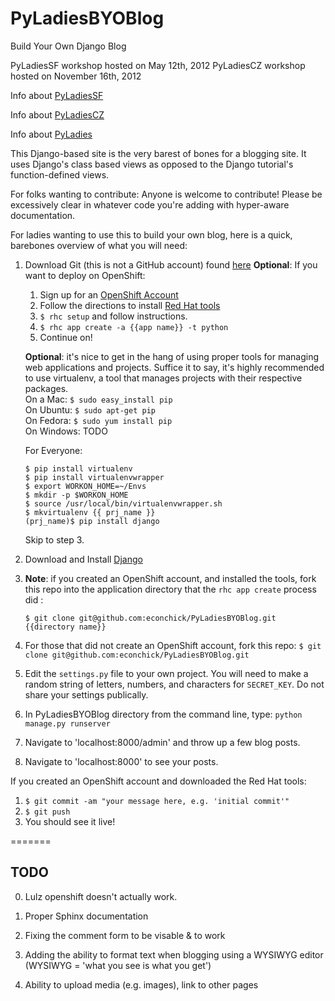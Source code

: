 PyLadiesBYOBlog
===============

Build Your Own Django Blog

PyLadiesSF workshop hosted on May 12th, 2012
PyLadiesCZ workshop hosted on November 16th, 2012

Info about [PyLadiesSF](www.meetup.com/PyLadiesSF "PyLadiesSF meetup") 

Info about [PyLadiesCZ](www.meetup.com/PyLadiesCZ "PyLadiesCZ meetup")

Info about [PyLadies](www.pyladies.com "PyLadies Main Site")

This Django-based site is the very barest of bones for a blogging site.  It uses Django's class based views as opposed to the Django tutorial's function-defined views.

For folks wanting to contribute: Anyone is welcome to contribute!  Please be excessively clear in whatever code you're adding with hyper-aware documentation.  

For ladies wanting to use this to build your own blog, here is a quick, barebones  overview of what you will need:

1. Download Git (this is not a GitHub account) found [here](http://git-scm.com/downloads "Git Downloads")
**Optional**: If you want to deploy on OpenShift:
	1. Sign up for an [OpenShift Account](https://openshift.redhat.com/app/account/new "OpenShift Acct Signup")
	2. Follow the directions to install [Red Hat tools](https://openshift.redhat.com/community/get-started "RHC install")
	3. `$ rhc setup` and follow instructions.
	4. `$ rhc app create -a {{app name}} -t python`
	5. Continue on!
	
	**Optional**: it's nice to get in the hang of using proper tools for managing web applications and projects.  Suffice it to say, it's highly recommended to use virtualenv, a tool that manages projects with their respective packages.<br />
	On a Mac: `$ sudo easy_install pip`<br />
	On Ubuntu: `$ sudo apt-get pip`<br />
	On Fedora: `$ sudo yum install pip`<br />
	On Windows: TODO <br />
	
	For Everyone:
	
	`$ pip install virtualenv` <br />
	`$ pip install virtualenvwrapper` <br />
	`$ export WORKON_HOME=~/Envs` <br />
	`$ mkdir -p $WORKON_HOME` <br />
	`$ source /usr/local/bin/virtualenvwrapper.sh` <br />
	`$ mkvirtualenv {{ prj_name }}` <br />
	`(prj_name)$ pip install django` <br />
	
	Skip to step 3.
2. Download and Install [Django](https://www.djangoproject.com/download/ "Django Download")

3. **Note**: if you created an OpenShift account, and installed the tools, fork this repo into the application directory that the `rhc app create` process did : 
	
	`$ git clone git@github.com:econchick/PyLadiesBYOBlog.git {{directory name}}`


4. For those that did not create an OpenShift account, fork this repo: `$ git clone git@github.com:econchick/PyLadiesBYOBlog.git`  

4. Edit the `settings.py` file to your own project.  You will need to make a random string of letters, numbers, and characters for `SECRET_KEY`.  Do not share your settings publically.

5. In PyLadiesBYOBlog directory from the command line, type: `python manage.py runserver`

6. Navigate to 'localhost:8000/admin' and throw up a few blog posts.

7. Navigate to 'localhost:8000' to see your posts.

If you created an OpenShift account and downloaded the Red Hat tools:

1. `$ git commit -am "your message here, e.g. 'initial commit'"`
2. `$ git push`
3. You should see it live!


=======


TODO
--------

0. Lulz openshift doesn't actually work.

1. Proper Sphinx documentation

2. Fixing the comment form to be visable & to work

3. Adding the ability to format text when blogging using a WYSIWYG editor (WYSIWYG = 'what you see is what you get')

4. Ability to upload media (e.g. images), link to other pages
